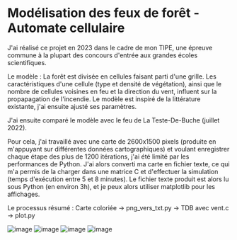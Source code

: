 # Modélisation des feux de forêt - Automate cellulaire

J'ai réalisé ce projet en 2023 dans le cadre de mon TIPE, une épreuve commune à la plupart des concours d'entrée aux grandes écoles scientifiques. 

Le modèle : 
La forêt est divisée en cellules faisant parti d'une grille. Les caractéristiques d'une cellule (type et densité de végétation), ainsi que le nombre de cellules voisines en feu et la direction du vent, influent sur la propapagation de l'incendie.
Le modèle est inspiré de la littérature existante, j'ai ensuite ajusté ses paramètres.

J'ai ensuite comparé le modèle avec le feu de La Teste-De-Buche (juillet 2022).

Pour cela, j'ai travaillé avec une carte de 2600x1500 pixels (produite en m'appuyant sur différentes données cartographiques) et voulant enregistrer chaque étape des plus de 1200 itérations, j'ai été limité par les performances de Python.
J'ai alors converti ma carte en fichier texte, ce qui m'a permis de la charger dans une matrice C et d'effectuer la simulation (temps d'exécution entre 5 et 8 minutes).
Le fichier texte produit est alors lu sous Python (en environ 3h), et je peux alors utiliser matplotlib pour les affichages.

Le processus résumé : Carte coloriée -> png_vers_txt.py -> TDB avec vent.c -> plot.py

![image](https://github.com/Gael-Kandel/Mod-lisation-des-feux-de-foret---Automate-cellulaire/assets/104364286/f9246564-0c51-4688-9266-7806ce807655)
![image](https://github.com/Gael-Kandel/Mod-lisation-des-feux-de-foret---Automate-cellulaire/assets/104364286/6232b8e0-7bdc-4567-966e-94414554d86d)
![image](https://github.com/Gael-Kandel/Mod-lisation-des-feux-de-foret---Automate-cellulaire/assets/104364286/32913260-43c5-47d4-9b1e-7802587df01f)
![image](https://github.com/Gael-Kandel/Mod-lisation-des-feux-de-foret---Automate-cellulaire/assets/104364286/4d9494d8-e615-4928-baad-79cb88445518)


